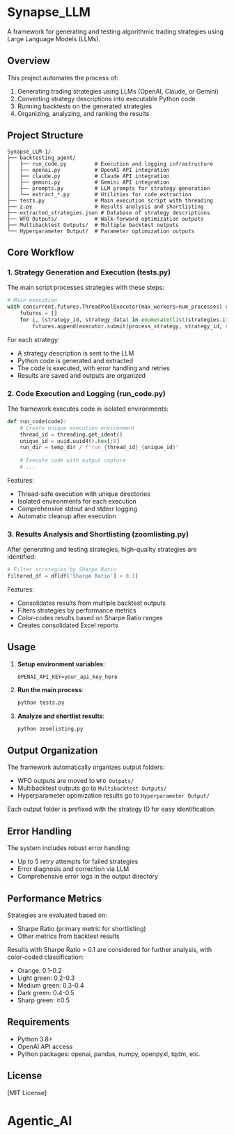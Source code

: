 # Synapse_LLM

A framework for generating and testing algorithmic trading strategies using Large Language Models (LLMs).

## Overview

This project automates the process of:
1. Generating trading strategies using LLMs (OpenAI, Claude, or Gemini)
2. Converting strategy descriptions into executable Python code
3. Running backtests on the generated strategies
4. Organizing, analyzing, and ranking the results

## Project Structure

```
Synapse_LLM-1/
├── backtesting_agent/
│   ├── run_code.py         # Execution and logging infrastructure
│   ├── openai.py           # OpenAI API integration
│   ├── claude.py           # Claude API integration 
│   ├── gemini.py           # Gemini API integration
│   ├── prompts.py          # LLM prompts for strategy generation
│   └── extract_*.py        # Utilities for code extraction
├── tests.py                # Main execution script with threading
├── z.py                    # Results analysis and shortlisting
├── extracted_strategies.json # Database of strategy descriptions
├── WFO Outputs/            # Walk-forward optimization outputs
├── Multibacktest Outputs/  # Multiple backtest outputs
└── Hyperparameter Output/  # Parameter optimization outputs
```

## Core Workflow

### 1. Strategy Generation and Execution (tests.py)

The main script processes strategies with these steps:

```python
# Main execution
with concurrent.futures.ThreadPoolExecutor(max_workers=num_processes) as executor:
    futures = []
    for i, (strategy_id, strategy_data) in enumerate(list(strategies.items())[91:96], start=91):
        futures.append(executor.submit(process_strategy, strategy_id, strategy_data, i))
```

For each strategy:
- A strategy description is sent to the LLM
- Python code is generated and extracted
- The code is executed, with error handling and retries
- Results are saved and outputs are organized

### 2. Code Execution and Logging (run_code.py)

The framework executes code in isolated environments:

```python
def run_code(code):
    # Create unique execution environment
    thread_id = threading.get_ident()
    unique_id = uuid.uuid4().hex[:8]
    run_dir = temp_dir / f"run_{thread_id}_{unique_id}"
    
    # Execute code with output capture
    # ...
```

Features:
- Thread-safe execution with unique directories
- Isolated environments for each execution
- Comprehensive stdout and stderr logging
- Automatic cleanup after execution

### 3. Results Analysis and Shortlisting (zoomlisting.py)

After generating and testing strategies, high-quality strategies are identified:

```python
# Filter strategies by Sharpe Ratio
filtered_df = df[df['Sharpe Ratio'] > 0.1]
```

Features:
- Consolidates results from multiple backtest outputs
- Filters strategies by performance metrics
- Color-codes results based on Sharpe Ratio ranges
- Creates consolidated Excel reports

## Usage

1. **Setup environment variables**:
   ```
   OPENAI_API_KEY=your_api_key_here
   ```

2. **Run the main process**:
   ```bash
   python tests.py
   ```

3. **Analyze and shortlist results**:
   ```bash
   python zoomlisting.py
   ```

## Output Organization

The framework automatically organizes output folders:
- WFO outputs are moved to `WFO Outputs/`
- Multibacktest outputs go to `Multibacktest Outputs/`
- Hyperparameter optimization results go to `Hyperparameter Output/`

Each output folder is prefixed with the strategy ID for easy identification.

## Error Handling

The system includes robust error handling:
- Up to 5 retry attempts for failed strategies
- Error diagnosis and correction via LLM
- Comprehensive error logs in the output directory

## Performance Metrics

Strategies are evaluated based on:
- Sharpe Ratio (primary metric for shortlisting)
- Other metrics from backtest results

Results with Sharpe Ratio > 0.1 are considered for further analysis, with color-coded classification:
- Orange: 0.1-0.2
- Light green: 0.2-0.3
- Medium green: 0.3-0.4
- Dark green: 0.4-0.5
- Sharp green: ≥0.5

## Requirements

- Python 3.8+
- OpenAI API access
- Python packages: openai, pandas, numpy, openpyxl, tqdm, etc.

## License

[MIT License]
# Agentic_AI
